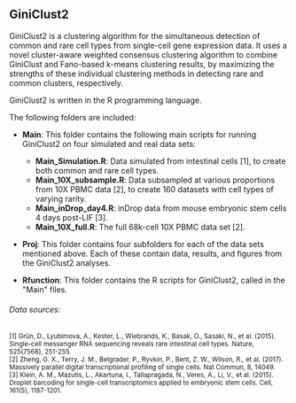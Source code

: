 ## GiniClust2

GiniClust2 is a clustering algorithm for the simultaneous detection of common and rare cell types from single-cell gene expression data.  It uses a novel cluster-aware weighted consensus clustering algorithm to combine GiniClust and Fano-based k-means clustering results, by maximizing the strengths of these individual clustering methods in detecting rare and common clusters, respectively.

GiniClust2 is written in the R programming language.

The following folders are included: 

   - **Main**: This folder contains the following main scripts for running GiniClust2 on four simulated and real data sets:
   
      - **Main_Simulation.R**: Data simulated from intestinal cells [1], to create both common and rare cell types.
      - **Main_10X_subsample.R**: Data subsampled at various proportions from 10X PBMC data [2], to create 160 datasets with cell types of varying rarity.
      - **Main_inDrop_day4.R**: inDrop data from mouse embryonic stem cells 4 days post-LIF [3].
      - **Main_10X_full.R**: The full 68k-cell 10X PBMC data set [2].
      
   - **Proj**: This folder contains four subfolders for each of the data sets mentioned above.  Each of these contain data, results, and figures from the GiniClust2 analyses.
   
   - **Rfunction**: This folder contains the R scripts for GiniClust2, called in the "Main" files.


###### Data sources:<br />
<sub> [1] Grün, D., Lyubimova, A., Kester, L., Wiebrands, K., Basak, O., Sasaki, N., et al. (2015). Single-cell messenger RNA sequencing reveals rare intestinal cell types. Nature, 525(7568), 251-255. <br />
[2] Zheng, G. X., Terry, J. M., Belgrader, P., Ryvkin, P., Bent, Z. W., Wilson, R., et	al. (2017). Massively parallel digital transcriptional profiling of single	cells. Nat Commun, 8, 14049. <br />
[3] Klein, A. M., Mazutis, L., Akartuna, I., Tallapragada, N., Veres, A., Li, V., et al. (2015). Droplet barcoding for single-cell transcriptomics applied to embryonic stem cells. Cell, 161(5), 1187-1201.

